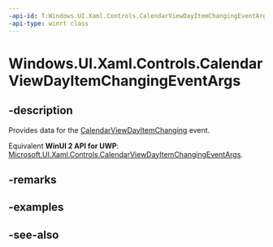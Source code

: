 ```yaml
---
-api-id: T:Windows.UI.Xaml.Controls.CalendarViewDayItemChangingEventArgs
-api-type: winrt class
---
```


<!-- Class syntax.
public class CalendarViewDayItemChangingEventArgs : Windows.UI.Xaml.Controls.ICalendarViewDayItemChangingEventArgs
-->

# Windows.UI.Xaml.Controls.CalendarViewDayItemChangingEventArgs

## -description
Provides data for the [CalendarViewDayItemChanging](calendarview_calendarviewdayitemchanging.md) event.

Equivalent **WinUI 2 API for UWP**: [Microsoft.UI.Xaml.Controls.CalendarViewDayItemChangingEventArgs](/windows/winui/api/microsoft.ui.xaml.controls.calendarviewdayitemchangingeventargs).

## -remarks


## -examples

## -see-also
